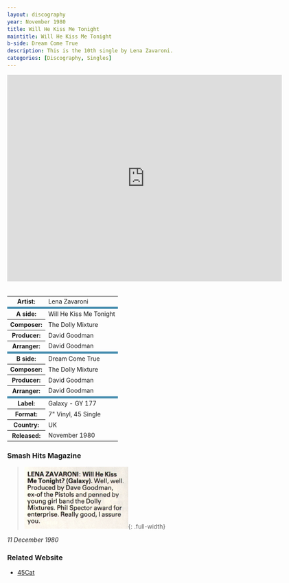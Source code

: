 ```yaml
---
layout: discography
year: November 1980
title: Will He Kiss Me Tonight
maintitle: Will He Kiss Me Tonight
b-side: Dream Come True
description: This is the 10th single by Lena Zavaroni.
categories: [Discography, Singles]
---
```


<div class="responsive-video"><iframe width="640px" height="480px" src="https://www.youtube.com/embed/LlOxtPgnyHw?playlist=JOlnumOA1NU&rel=0&showinfo=1" frameborder="0" allowfullscreen=""></iframe></div>
<br />
<table>
<tr><th>Artist:</th><td>Lena Zavaroni</td></tr>
<tr class="split"><th>A side:</th><td>Will He Kiss Me Tonight</td></tr>
<tr><th>Composer:</th><td>The Dolly Mixture</td></tr>
<tr><th>Producer:</th><td>David Goodman</td></tr>
<tr><th>Arranger:</th><td>David Goodman</td></tr>
<tr class="split"><th>B side:</th><td>Dream Come True</td></tr>
<tr><th>Composer:</th><td>The Dolly Mixture</td></tr>
<tr><th>Producer:</th><td>David Goodman</td></tr>
<tr><th>Arranger:</th><td>David Goodman</td></tr>
<tr class="split"><th>Label:</th><td>Galaxy - GY 177</td></tr>
<tr><th>Format:</th><td>7" Vinyl, 45 Single</td></tr>
<tr><th>Country:</th><td>UK</td></tr>
<tr><th>Released:</th><td>November 1980</td></tr>
</table>

### Smash Hits Magazine
> ![](/assets/images/magazines/1980-12-11-smash-hits-magazine.png){: .full-width}

<cite>11 December 1980</cite>

### Related Website
* [45Cat](http://www.45cat.com/record/gy177)

<style>
.split {border-top: solid 5px #4B90B1;}

.fig1 {float:left; width:49%;}

.fig2 {float:right; width:49%;}

.fig3 {float:left; width:100%;}

figcaption {float:left; width:100%;}

@media only screen and (max-width: 700px) {
.fig1, .fig2 {float:left; width:100%;}
figcaption {float:left; width:100%; margin-bottom: 10px;}
}
</style>

